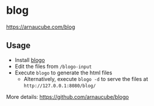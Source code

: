 # blog

https://arnaucube.com/blog

## Usage
- Install [blogo](https://github.com/arnaucube/blogo)
- Edit the files from `/blogo-input`
- Execute `blogo` to generate the html files
   - Alternatively, execute `blogo -d` to serve the files at `http://127.0.0.1:8080/blog/`

More details: https://github.com/arnaucube/blogo
